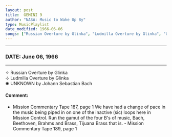 ```yaml
---
layout: post
title:  GEMINI 9
author: "NASA: Music to Wake Up By"
type: MusicPlaylist
date_modified: 1966-06-06
songs: ["Russian Overture by Glinka", "Ludmilla Overture by Glinka", "UNKNOWN by Johann Sebastian Bach"]
---
```


----
### DATE: June 06, 1966
----
✧ Russian Overture by Glinka  &nbsp;<br />
⊹ Ludmilla Overture by Glinka  &nbsp;<br />
✺ UNKNOWN by Johann Sebastian Bach

#### Comment:
* Mission Commentary Tape 187, page 1 We have had a change of pace in the music being piped in on one of the inactive (sic) loops here in Mission Control. Run the gamut of the four B's of music, Bach, Beethoven, Brahms and Brass, Tijuana Brass that is. - Mission Commentary Tape 189, page 1




<br/>
<center>
	<a target="_blank"
	   href="https://twitter.com/intent/tweet?hashtags=Space,NASA,Playlist,NASAWakeupCalls,SpaceProgram&text={{ page.author}}, '{{ page.songs.first }}' {{ page.title }}, {{ page.date | date: '%B %d, %Y' }}. {{ site.url }}{{ page.url }} @nasawakeupcalls">
	   <i class="fab fa-twitter" alt="Tweet this page" style="font-size: 1.3em;"></i>
	</a>
	&nbsp; 	<i class="fas fa-user-astronaut" style="font-size: 1.5em;"></i> &nbsp;
    <a type="amzn" search="'Russian Overture by Glinka' or 'Ludmilla Overture by Glinka' or 'UNKNOWN by Johann Sebastian Bach'" category="popular music">
        <i class="fab fa-amazon" style="font-size: 1.3em;"></i>
    </a>
</center>
